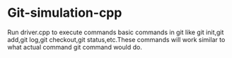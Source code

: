 # Git-simulation-cpp

Run driver.cpp to execute commands basic commands in git like git init,git add,git log,git checkout,git status,etc.These commands will work similar to what actual command git command would do.
